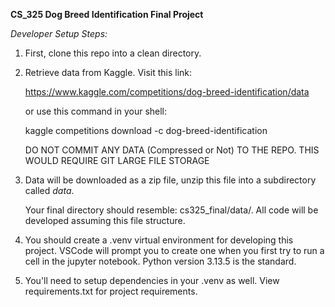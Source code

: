 **CS_325 Dog Breed Identification Final Project**

_Developer Setup Steps:_

1. First, clone this repo into a clean directory.

2. Retrieve data from Kaggle. Visit this link:
  
   https://www.kaggle.com/competitions/dog-breed-identification/data

   or use this command in your shell:
   
   kaggle competitions download -c dog-breed-identification

   DO NOT COMMIT ANY DATA (Compressed or Not) TO THE REPO. THIS WOULD REQUIRE GIT LARGE FILE STORAGE
 
5. Data will be downloaded as a zip file, unzip this file into a subdirectory called _data_.

   Your final directory should resemble: cs325_final/data/.  All code will be developed assuming this file structure.

6. You should create a .venv virtual environment for developing this project. VSCode will prompt you to create one
   when you first try to run a cell in the jupyter notebook. Python version 3.13.5 is the standard.

7. You'll need to setup dependencies in your .venv as well. View requirements.txt for project requirements. 
